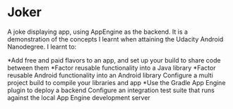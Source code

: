 # Joker
A joke displaying app, using AppEngine as the backend. It is a demonstration of the concepts I learnt when attaining the Udacity Android Nanodegree. I learnt to:  

 *Add free and paid flavors to an app, and set up your build to share code between them 
 *Factor reusable functionality into a Java library 
 *Factor reusable Android functionality into an Android library Configure a multi project build to compile your libraries and app 
 *Use the Gradle App Engine plugin to deploy a backend Configure an integration test suite that runs against the local App Engine     development server
